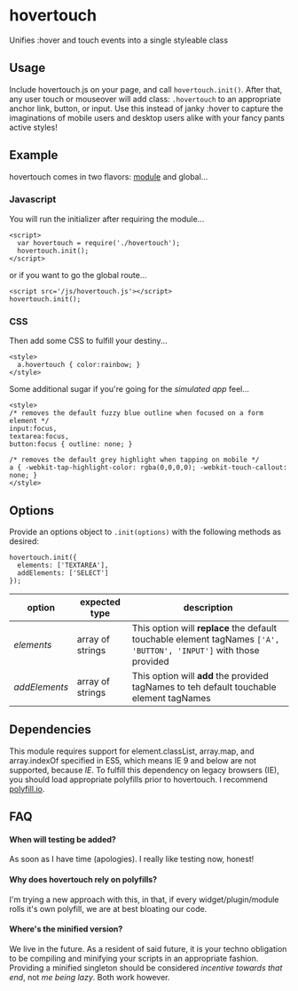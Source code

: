# hovertouch
Unifies :hover and touch events into a single styleable class

## Usage
Include hovertouch.js on your page, and call `hovertouch.init()`. After that, any user touch or mouseover will add class: `.hovertouch` to an appropriate anchor link, button, or input. Use this instead of janky :hover to capture the imaginations of mobile users and desktop users alike with your fancy pants active styles!

## Example
hovertouch comes in two flavors: [module](https://github.com/ForbesLindesay/browserify-middleware) and global...

### Javascript
You will run the initializer after requiring the module...
```
<script>
  var hovertouch = require('./hovertouch');
  hovertouch.init();
</script>
```

or if you want to go the global route...
```
<script src='/js/hovertouch.js'></script>
hovertouch.init();
```

### CSS
Then add some CSS to fulfill your destiny...
```
<style>
  a.hovertouch { color:rainbow; }
</style>
```

Some additional sugar if you're going for the *simulated app* feel...
```
<style>
/* removes the default fuzzy blue outline when focused on a form element */
input:focus,
textarea:focus,
button:focus { outline: none; }

/* removes the default grey highlight when tapping on mobile */
a { -webkit-tap-highlight-color: rgba(0,0,0,0); -webkit-touch-callout: none; }
</style>
```

## Options
Provide an options object to `.init(options)` with the following methods as desired:
```
hovertouch.init({
  elements: ['TEXTAREA'],
  addElements: ['SELECT']
});
```

| option | expected type | description |
|--------|---------------|-------------|
| *elements* | array of strings | This option will **replace** the default touchable element tagNames `['A', 'BUTTON', 'INPUT']` with those provided |
| *addElements* | array of strings | This option will **add** the provided tagNames to teh default touchable element tagNames |

## Dependencies
This module requires support for element.classList, array.map, and array.indexOf specified in ES5, which means IE 9 and below are not supported, because *IE*. To fulfill this dependency on legacy browsers (IE), you should load appropriate polyfills prior to hovertouch. I recommend [polyfill.io](https://cdn.polyfill.io/v1/docs/).

## FAQ

#### When will testing be added?
As soon as I have time (apologies). I really like testing now, honest!

#### Why does hovertouch rely on polyfills? 
I'm trying a new approach with this, in that, if every widget/plugin/module rolls it's own polyfill, we are at best bloating our code.

#### Where's the minified version?
We live in the future. As a resident of said future, it is your techno obligation to be compiling and minifying your scripts in an appropriate fashion. Providing a minified singleton should be considered *incentive towards that end*, not *me being lazy*. Both work however.
